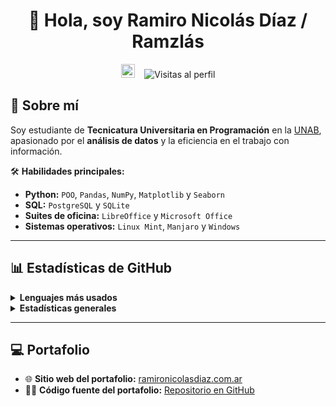 <h1 align="center">
  👋 Hola, soy Ramiro Nicolás Díaz / Ramzlás 
</h1>

<p align="center">
  <img src="https://emojis.slackmojis.com/emojis/images/1531849430/4246/blob-sunglasses.gif?1531849430" width="22" alt="Carita fachera" />
  &nbsp;&nbsp;
  <img src="https://komarev.com/ghpvc/?username=Ramzlas&label=Visitas%20al%20perfil&color=2a9d8f&style=flat" alt="Visitas al perfil" />
</p>

## 🎯 Sobre mí
Soy estudiante de **Tecnicatura Universitaria en Programación** en la [UNAB](https://www.unab.edu.ar/), apasionado por el **análisis de datos** y la eficiencia en el trabajo con información.  

🛠️ **Habilidades principales:**
- **Python:** `POO`, `Pandas`, `NumPy`, `Matplotlib` y `Seaborn`
- **SQL:** `PostgreSQL` y `SQLite`
- **Suites de oficina:** `LibreOffice` y `Microsoft Office`
- **Sistemas operativos:** `Linux Mint`, `Manjaro` y `Windows`

---

## 📊 Estadísticas de GitHub

<details>
  <summary><strong>Lenguajes más usados</strong></summary>
  <p align="center">
    <img src="https://github-readme-stats.vercel.app/api/top-langs/?username=Ramzlas&layout=compact&theme=dracula" alt="Lenguajes más usados">
  </p>
</details>

<details>
  <summary><strong>Estadísticas generales</strong></summary>
  <p align="center">
    <img src="https://github-readme-stats.vercel.app/api?username=Ramzlas&show_icons=true&theme=dracula&locale=es" alt="Estadísticas de GitHub">
  </p>
</details>

---

## 💻 Portafolio

- 🌐 **Sitio web del portafolio:** [ramironicolasdiaz.com.ar](https://ramironicolasdiaz.com.ar)
- 👨‍💻 **Código fuente del portafolio:** [Repositorio en GitHub](https://github.com/Ramzlas/Portfolio)
